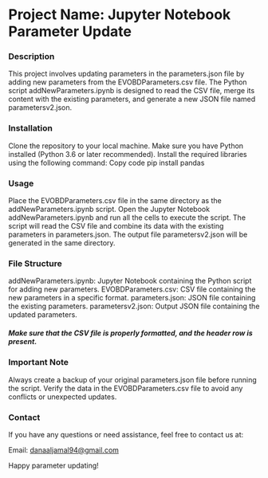 <h1>Project Name: Jupyter Notebook Parameter Update</h1>
<h3>Description</h3>
This project involves updating parameters in the parameters.json file by adding new parameters from the EVOBDParameters.csv file. The Python script addNewParameters.ipynb is designed to read the CSV file, merge its content with the existing parameters, and generate a new JSON file named parametersv2.json.

<h3>Installation</h3>
Clone the repository to your local machine.
Make sure you have Python installed (Python 3.6 or later recommended).
Install the required libraries using the following command:
Copy code
pip install pandas

<h3>Usage</h3>
Place the EVOBDParameters.csv file in the same directory as the addNewParameters.ipynb script.
Open the Jupyter Notebook addNewParameters.ipynb and run all the cells to execute the script.
The script will read the CSV file and combine its data with the existing parameters in parameters.json.
The output file parametersv2.json will be generated in the same directory.

<h3>File Structure</h3>
addNewParameters.ipynb: Jupyter Notebook containing the Python script for adding new parameters.
EVOBDParameters.csv: CSV file containing the new parameters in a specific format.
parameters.json: JSON file containing the existing parameters.
parametersv2.json: Output JSON file containing the updated parameters.

<h5>Make sure that the CSV file is properly formatted, and the header row is present.</h5>

<h3>Important Note</h3>
Always create a backup of your original parameters.json file before running the script.
Verify the data in the EVOBDParameters.csv file to avoid any conflicts or unexpected updates.

<h3>Contact</h3>
If you have any questions or need assistance, feel free to contact us at:

Email: danaaljamal94@gmail.com

Happy parameter updating!
